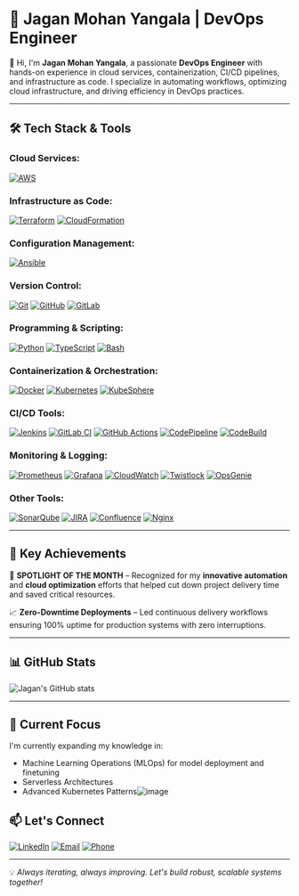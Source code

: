 # 🚀 Jagan Mohan Yangala | DevOps Engineer

👋 Hi, I'm **Jagan Mohan Yangala**, a passionate **DevOps Engineer** with hands-on experience in cloud services, containerization, CI/CD pipelines, and infrastructure as code. I specialize in automating workflows, optimizing cloud infrastructure, and driving efficiency in DevOps practices.

---

## 🛠️ Tech Stack & Tools

### **Cloud Services:**
[![AWS](https://img.shields.io/badge/AWS-232F3E?style=for-the-badge&logo=amazon-aws&logoColor=white&labelColor=232F3E)](https://aws.amazon.com/)

### **Infrastructure as Code:**
[![Terraform](https://img.shields.io/badge/Terraform-7B42BC?style=for-the-badge&logo=terraform&logoColor=white&labelColor=7B42BC)](https://www.terraform.io/)
[![CloudFormation](https://img.shields.io/badge/CloudFormation-FF9900?style=for-the-badge&logo=amazon-aws&logoColor=white&labelColor=FF9900)](https://aws.amazon.com/cloudformation/)

### **Configuration Management:**
[![Ansible](https://img.shields.io/badge/Ansible-EE0000?style=for-the-badge&logo=ansible&logoColor=white&labelColor=EE0000)](https://www.ansible.com/)

### **Version Control:**
[![Git](https://img.shields.io/badge/Git-F05032?style=for-the-badge&logo=git&logoColor=white&labelColor=F05032)](https://git-scm.com/)
[![GitHub](https://img.shields.io/badge/GitHub-181717?style=for-the-badge&logo=github&logoColor=white&labelColor=181717)](https://github.com/)
[![GitLab](https://img.shields.io/badge/GitLab-330F63?style=for-the-badge&logo=gitlab&logoColor=white&labelColor=330F63)](https://about.gitlab.com/)

### **Programming & Scripting:**
[![Python](https://img.shields.io/badge/Python-3776AB?style=for-the-badge&logo=python&logoColor=white&labelColor=3776AB)](https://www.python.org/)
[![TypeScript](https://img.shields.io/badge/TypeScript-3178C6?style=for-the-badge&logo=typescript&logoColor=white&labelColor=3178C6)](https://www.typescriptlang.org/)
[![Bash](https://img.shields.io/badge/Bash-4EAA25?style=for-the-badge&logo=gnu-bash&logoColor=white&labelColor=4EAA25)](https://www.gnu.org/software/bash/)

### **Containerization & Orchestration:**
[![Docker](https://img.shields.io/badge/Docker-2496ED?style=for-the-badge&logo=docker&logoColor=white&labelColor=2496ED)](https://www.docker.com/)
[![Kubernetes](https://img.shields.io/badge/Kubernetes-326CE5?style=for-the-badge&logo=kubernetes&logoColor=white&labelColor=326CE5)](https://kubernetes.io/)
[![KubeSphere](https://img.shields.io/badge/KubeSphere-41B883?style=for-the-badge&logo=kubesphere&logoColor=white&labelColor=41B883)](https://kubesphere.io/)

### **CI/CD Tools:**
[![Jenkins](https://img.shields.io/badge/Jenkins-D24939?style=for-the-badge&logo=jenkins&logoColor=white&labelColor=D24939)](https://www.jenkins.io/)
[![GitLab CI](https://img.shields.io/badge/GitLab_CI-FCA121?style=for-the-badge&logo=gitlab&logoColor=white&labelColor=FCA121)](https://docs.gitlab.com/ee/ci/)
[![GitHub Actions](https://img.shields.io/badge/GitHub_Actions-2088FF?style=for-the-badge&logo=github-actions&logoColor=white&labelColor=2088FF)](https://github.com/features/actions)
[![CodePipeline](https://img.shields.io/badge/CodePipeline-232F3E?style=for-the-badge&logo=amazon-aws&logoColor=white&labelColor=232F3E)](https://aws.amazon.com/codepipeline/)
[![CodeBuild](https://img.shields.io/badge/CodeBuild-FF9900?style=for-the-badge&logo=amazon-aws&logoColor=white&labelColor=FF9900)](https://aws.amazon.com/codebuild/)

### **Monitoring & Logging:**
[![Prometheus](https://img.shields.io/badge/Prometheus-E6522C?style=for-the-badge&logo=prometheus&logoColor=white&labelColor=E6522C)](https://prometheus.io/)
[![Grafana](https://img.shields.io/badge/Grafana-F46800?style=for-the-badge&logo=grafana&logoColor=white&labelColor=F46800)](https://grafana.com/)
[![CloudWatch](https://img.shields.io/badge/CloudWatch-FF4F8B?style=for-the-badge&logo=amazon-aws&logoColor=white&labelColor=FF4F8B)](https://aws.amazon.com/cloudwatch/)
[![Twistlock](https://img.shields.io/badge/Twistlock-0078D4?style=for-the-badge&logo=docker&logoColor=white&labelColor=0078D4)](https://www.paloaltonetworks.com/prisma/cloud)
[![OpsGenie](https://img.shields.io/badge/OpsGenie-172B4D?style=for-the-badge&logo=opsgenie&logoColor=white&labelColor=172B4D)](https://www.atlassian.com/software/opsgenie)

### **Other Tools:**
[![SonarQube](https://img.shields.io/badge/SonarQube-4E9BCD?style=for-the-badge&logo=sonarqube&logoColor=white&labelColor=4E9BCD)](https://www.sonarqube.org/)
[![JIRA](https://img.shields.io/badge/JIRA-0052CC?style=for-the-badge&logo=jira&logoColor=white&labelColor=0052CC)](https://www.atlassian.com/software/jira)
[![Confluence](https://img.shields.io/badge/Confluence-172B4D?style=for-the-badge&logo=confluence&logoColor=white&labelColor=172B4D)](https://www.atlassian.com/software/confluence)
[![Nginx](https://img.shields.io/badge/Nginx-269539?style=for-the-badge&logo=nginx&logoColor=white&labelColor=269539)](https://www.nginx.com/)

---

## 🎯 Key Achievements

🏅 **SPOTLIGHT OF THE MONTH** – Recognized for my **innovative automation** and **cloud optimization** efforts that helped cut down project delivery time and saved critical resources.

📈 **Zero-Downtime Deployments** – Led continuous delivery workflows ensuring 100% uptime for production systems with zero interruptions.

---

## 📊 GitHub Stats

![Jagan's GitHub stats](https://github-readme-stats.vercel.app/api?username=JaganMohan-Y&show_icons=true&theme=radical)

---

## 🌱 Current Focus

I'm currently expanding my knowledge in:
- Machine Learning Operations (MLOps) for model deployment and finetuning 
- Serverless Architectures
- Advanced Kubernetes Patterns![image](https://github.com/user-attachments/assets/f481cfd4-5496-4e57-b2dd-568586dd8c61)

## 📫 Let's Connect

[![LinkedIn](https://img.shields.io/badge/LinkedIn-Connect-blue?style=for-the-badge&logo=linkedin)](https://www.linkedin.com/in/jaganmohan-y)
[![Email](https://img.shields.io/badge/Email-Contact-red?style=for-the-badge&logo=gmail)](mailto:yangalajaganmohan44@gmail.com)
[![Phone](https://img.shields.io/badge/Phone-Call-green?style=for-the-badge&logo=whatsapp)](tel:+919177415791)

---

💡 _Always iterating, always improving. Let's build robust, scalable systems together!_
